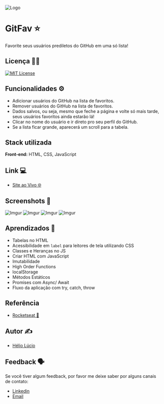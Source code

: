 
![Logo](https://i.imgur.com/v32c3ki.png)
# GitFav ⭐

Favorite seus usuários prediletos do GitHub em uma só lista!
## Licença 👨‍💼

[![MIT License](https://img.shields.io/badge/License-MIT-green.svg)](https://github.com/helioLJ/git-fav/blob/main/license)


## Funcionalidades ⚙️

- Adicionar usuários do GitHub na lista de favoritos.
- Remover usuários do GitHub na lista de favoritos.
- Dados salvos, ou seja, mesmo que feche a página e volte só mais tarde, seus usuários favoritos ainda estarão lá!
- Clicar no nome do usuário e ir direto pro seu perfil do GitHub.
- Se a lista ficar grande, aparecerá um scroll para a tabela.


## Stack utilizada

**Front-end:** HTML, CSS, JavaScript

## Link 💻

- [Site ao Vivo 🌐 ](https://git-fav-delta.vercel.app/)
## Screenshots 📸

![Imgur](https://i.imgur.com/3VKQIMy.png)
![Imgur](https://i.imgur.com/LrKZmzN.png)
![Imgur](https://i.imgur.com/zczcO3l.png)
![Imgur](https://i.imgur.com/TZoKRfx.png)


## Aprendizados 📖

- Tabelas no HTML
- Acessibilidade em `label` para leitores de tela utilizando CSS
- Classes e Heranças no JS
- Criar HTML com JavaScript
- Imutabilidade
- High Order Functions
- localStorage
- Métodos Estáticos
- Promises com Async/ Await
- Fluxo da aplicação com try, catch, throw
## Referência

 - [Rocketseat 🚀](https://www.rocketseat.com.br/)
## Autor ✍️

- [Hélio Lúcio](https://www.linkedin.com/in/heliolj/)


## Feedback 🗣️

Se você tiver algum feedback, por favor me deixe saber por alguns canais de contato:

- [Linkedin](https://www.linkedin.com/in/heliolj/)
- [Email](mailto:helio.lucio.jr@hotmail.com)